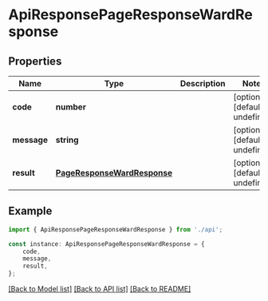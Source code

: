 # ApiResponsePageResponseWardResponse


## Properties

Name | Type | Description | Notes
------------ | ------------- | ------------- | -------------
**code** | **number** |  | [optional] [default to undefined]
**message** | **string** |  | [optional] [default to undefined]
**result** | [**PageResponseWardResponse**](PageResponseWardResponse.md) |  | [optional] [default to undefined]

## Example

```typescript
import { ApiResponsePageResponseWardResponse } from './api';

const instance: ApiResponsePageResponseWardResponse = {
    code,
    message,
    result,
};
```

[[Back to Model list]](../README.md#documentation-for-models) [[Back to API list]](../README.md#documentation-for-api-endpoints) [[Back to README]](../README.md)
